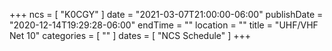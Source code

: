 +++
ncs = [ "K0CGY" ]
date = "2021-03-07T21:00:00-06:00"
publishDate = "2020-12-14T19:29:28-06:00"
endTime = ""
location = ""
title = "UHF/VHF Net 10"
categories = [ "" ]
dates = [ "NCS Schedule" ]
+++
